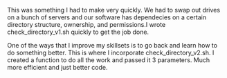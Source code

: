 This was something I had to make very quickly.  We had to swap out drives on a bunch of servers and our software has dependecies on a certain directory structure, ownership, and permissions.I wrote check_directory_v1.sh quickly to get the job done.

One of the ways that I improve my skillsets is to go back and learn how to do something better.  This is where I incorporate check_directory_v2.sh.  I created a function to do all the work and passed it 3 parameters.  Much more efficient and just better code.
